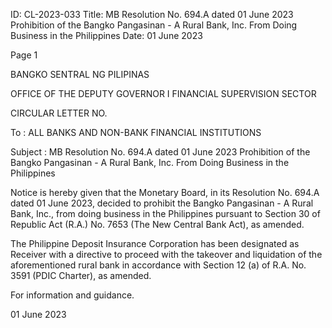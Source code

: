 ID: CL-2023-033
Title: MB Resolution No. 694.A dated 01 June 2023 Prohibition of the Bangko Pangasinan - A Rural Bank, Inc. From Doing Business in the Philippines
Date: 01 June 2023

Page 1

BANGKO SENTRAL NG PILIPINAS

OFFICE OF THE DEPUTY GOVERNOR I FINANCIAL SUPERVISION SECTOR

CIRCULAR LETTER NO.

To : ALL BANKS AND NON-BANK FINANCIAL INSTITUTIONS

Subject : MB Resolution No. 694.A dated 01 June 2023 Prohibition of the Bangko Pangasinan - A Rural Bank, Inc. From Doing Business in the Philippines

Notice is hereby given that the Monetary Board, in its Resolution No. 694.A dated 01 June 2023, decided to prohibit the Bangko Pangasinan - A Rural Bank, Inc., from doing business in the Philippines pursuant to Section 30 of Republic Act (R.A.) No. 7653 (The New Central Bank Act), as amended.

The Philippine Deposit Insurance Corporation has been designated as Receiver with a directive to proceed with the takeover and liquidation of the aforementioned rural bank in accordance with Section 12 (a) of R.A. No. 3591 (PDIC Charter), as amended.

For information and guidance.

01 June 2023